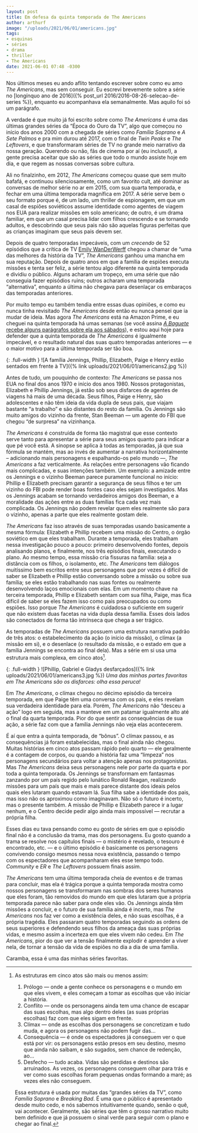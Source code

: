 ```yaml
---
layout: post
title: Em defesa da quinta temporada de The Americans
author: arthurf
image: "/uploads/2021/06/01/americans.jpg"
tags:
- esquinas
- séries
- drama
- thriller
- The Americans
date: 2021-06-01 07:48 -0300
---
```

Nos últimos meses eu ando aflito tentando escrever sobre como eu amo *The Americans*, mas sem conseguir. Eu escrevi brevemente sobre a série no [longínquo ano de 2016]({% post_url 2016/2016-08-26-selecao-de-series %}), enquanto eu acompanhava ela semanalmente. Mas aquilo foi só um parágrafo.

A verdade é que muito já foi escrito sobre como *The Americans* é uma das últimas grandes séries da “Época do Ouro da TV”, algo que começou no início dos anos 2000 com a chegada de séries como *Família Soprano* e *A Sete Palmos* e pra mim durou até 2017, com o final de *Twin Peaks* e *The Leftovers*, e que transformaram séries de TV no grande meio narrativo da nossa geração. Querendo ou não, fãs de cinema por aí (eu incluso!), a gente precisa aceitar que são as séries que todo o mundo assiste hoje em dia, e que regem as nossas conversas sobre cultura.

Ali no finalzinho, em 2012, *The Americans* começou quase que sem muito bafafá, e continuou silenciosamente, como um favorito cult, até dominar as conversas de melhor série no ar em 2015, com sua quarta temporada, e fechar em uma última temporada magnífica em 2017. A série serve bem o seu formato porque é, de um lado, um thriller de espionagem, em que um casal de espiões soviéticos assume identidade como agentes de viagem nos EUA para realizar missões em solo americano; de outro, é um drama familiar, em que um casal precisa lidar com filhos crescendo e se tornando adultos, e descobrindo que seus pais não são aquelas figuras perfeitas que as crianças imaginam que seus pais devem ser.

Depois de quatro temporadas impecáveis, com um *crecendo* de 52 episódios que a crítica de TV [Emily WanDerWerff](https://www.vox.com/2015/4/2/8335137/the-americans-stingers-recap-review) chegou a chamar de “uma das melhores da história da TV”, *The Americans* ganhou uma mancha em sua reputação. Depois de quatro anos em que a família de espiões executa missões e tenta ser feliz, a série tentou algo diferente na quinta temporada e dividiu o público. Alguns acharam um tropeço, em uma série que não conseguia fazer episódios ruins; outros acharam uma temporada “alternativa”, enquanto a última não chegava para desenlaçar os embaraços das temporadas anteriores.

Por muito tempo eu também tendia entre essas duas opiniões, e como eu nunca tinha revisitado *The Americans* desde então eu nunca pensei que ia mudar de ideia. Mas agora *The Americans* está na Amazon Prime, e eu cheguei na quinta temporada há umas semanas (se você assina [*A Baguete* recebe alguns parágrafos sobre ela aos sábados](https://www.getrevue.co/profile/paomortadela)), e estou aqui hoje para defender que a quinta temporada de *The Americans* é igualmente impecável, e o resultado natural das suas quatro temporadas anteriores — e o maior motivo para a última temporada ser tão boa.

{: .full-width }
![A família Jennings, Phillip, Elizabeth, Paige e Henry estão sentados em frente à TV]({% link uploads/2021/06/01/americans2.jpg %})

Antes de tudo, um pouquinho de contexto: *The Americans* se passa nos EUA no final dos anos 1970 e início dos anos 1980. Nossos protagonistas, Elizabeth e Phillip Jennings, já estão sob seus disfarces de agentes de viagens há mais de uma década. Seus filhos, Paige e Henry, são adolescentes e não têm ideia da vida dupla de seus pais, que viajam bastante “a trabalho” e são distantes do resto da família. Os Jennings são muito amigos do vizinho da frente, Stan Beeman — um agente do FBI que chegou “de surpresa” na vizinhança.

*The Americans* é construída de forma tão magistral que esse contexto serve tanto para apresentar a série para seus amigos quanto para indicar a que pé você está. A sinopse se aplica à todas as temporadas, já que sua fórmula se mantém, mas ao invés de aumentar a narrativa horizontalmente – adicionando mais personagens e espalhando-os pelo mundo —, *The Americans* a faz verticalmente. As relações entre personagens vão ficando mais complicadas, e suas intenções também. Um exemplo: a amizade entre os Jennings e o vizinho Beeman parece puramente funcional no início: Phillip e Elizabeth precisam garantir a segurança de seus filhos e ter um vizinho do FBI pode render boas fontes caso eles sejam investigados. Mas os Jennings acabam se tornando verdadeiros amigos dos Beeman, e a moralidade das ações entre as duas famílias fica cada vez mais complicada. Os Jennings não podem revelar quem eles realmente são para o vizinho, apenas a parte que eles realmente gostam dele.

*The Americans* faz isso através de suas temporadas usando basicamente a mesma fórmula: Elizabeth e Phillip recebem uma missão do Centro, o órgão soviético em que eles trabalham. Durante a temporada, eles trabalham nessa investigação pouco a pouco: primeiro desenvolvendo fontes, depois analisando planos, e finalmente, nos três episódios finais, executando o plano. Ao mesmo tempo, essa missão cria fissuras na família: seja a distância com os filhos, o isolamento, etc. *The Americans* tem diálogos muitíssimo bem escritos entre seus personagens que por vezes é difícil de saber se Elizabeth e Phillip estão conversando sobre a missão ou sobre sua família; se eles estão trabalhando nas suas fontes ou realmente desenvolvendo laços emocionais com elas. Em um momento chave na terceira temporada, Phillip e Elizabeth sentam com sua filha, Paige, mas fica difícil de saber se eles fazem isso como pais preocupados ou como espiões. Isso porque *The Americans* é cuidadosa o suficiente em sugerir que não existem duas facetas na vida dupla dessa família. Esses dois lados são conectados de forma tão intrínseca que chega a ser trágico.

As temporadas de *The Americans* possuem uma estrutura narrativa padrão de três atos: o estabelecimento da ação (o início da missão), o clímax (a missão em si), e o desenlace (o resultado da missão, e o estado em que a família Jennings se encontra ao final dela). Mas a série em si usa uma estrutura mais complexa, em cinco atos[^1].

{: .full-width }
![Phillip, Gabriel e Gladys desfarçados]({% link uploads/2021/06/01/americans3.jpg %})
_Uma das minhas partes favoritas em The Americans são os disfarces: olha essa peruca!_

Em *The Americans*, o clímax chegou no décimo episódio da terceira temporada, em que Paige têm uma conversa com os pais, e eles revelam sua verdadeira identidade para ela. Porém, *The Americans* não “desceu a ação” logo em seguida, mas a manteve em um patamar igualmente alto até o final da quarta temporada. Pior do que sentir as consequências de sua ação, a série faz com que a família Jennings não veja elas acontecerem.

É aí que entra a quinta temporada, de “bônus”. O clímax passou, e as consequências já foram estabelecidas, mas o final ainda não chegou. Muitas histórias em cinco atos passam rápido pelo quarto — ele geralmente é a contagem de corpos, ou quando a história faz uma “limpeza” nos personagens secundários para voltar a atenção apenas nos protagonistas. Mas *The Americans* deixa seus personagens nele por parte da quarta e por toda a quinta temporada. Os Jennings se transformam em fantasmas zanzando por um país regido pelo lunático Ronald Reagan, realizando missões para um país que mais e mais parece distante dos ideais pelos quais eles lutaram quando estavam lá. Sua filha sabe a identidade dos pais, mas isso não os aproximou como imaginavam. Não só o futuro é incerto, mas o presente também. A missão de Phillip e Elizabeth parece ir a lugar nenhum, e o Centro decide pedir algo ainda mais impossível — recrutar a própria filha.

Esses dias eu tava pensando como eu gosto de séries em que o episódio final não é a conclusão da trama, mas dos personagens. Eu gosto quando a trama se resolve nos capítulos finais — o mistério é revelado, o tesouro é encontrado, etc. — e o último episódio é basicamente os personagens convivendo consigo mesmos nessa nova existência, passando o tempo com os espectadores que acompanharam eles esse tempo todo. *Community* e *ER* e *The Leftovers* possuem finais assim.

*The Americans* tem uma última temporada cheia de eventos e de tramas para concluir, mas ela é trágica porque a quinta temporada mostra como nossos personagens se transformaram nas sombras dos seres humanos que eles foram, tão removidos do mundo em que eles lutaram que a própria temporada parece não saber para onde eles vão. Os Jennings ainda têm missões a concluir, e o futuro de sua família ainda é incerto, mas *The Americans* nos faz ver como a existência deles, e não suas escolhas, é a própria tragédia. Eles passaram quatro temporadas seguindo as ordens de seus superiores e defendendo seus filhos da ameaça das suas próprias vidas, e mesmo assim a incerteza em que eles vivem não cedeu. Em *The Americans*, pior do que ver a tensão finalmente explodir é aprender a viver nela, de tornar a tensão da vida de espiões no dia a dia de uma família.

Caramba, essa é uma das minhas séries favoritas.

[^1]: As estruturas em cinco atos são mais ou menos assim:

    1. Prólogo — onde a gente conhece os personagens e o mundo em que eles vivem, e eles começam a tomar as escolhas que vão iniciar a história.
    2. Conflito — onde os personagens ainda tem uma chance de escapar das suas escolhas, mas algo dentro deles (as suas próprias escolhas) faz com que eles sigam em frente.
    3. Clímax — onde as escolhas dos personagens se concretizam e tudo muda, e agora os personagens não podem fugir das…
    4. Consequência — é onde os espectadores já conseguem ver o que está por vir: os personagens estão presos em seu destino, mesmo que ainda não saibam, e são sugados, sem chance de redenção, ao…
    5. Desfecho — tudo acaba. Vidas são perdidas e destinos são arruinados. As vezes, os personagens conseguem olhar para trás e ver como suas escolhas foram pequenas ondas formando a maré; as vezes eles não conseguem.

    Essa estrutura é usada por muitas das “grandes séries da TV”, como *Família Soprano* e *Breaking Bad*. É uma que o público é apresentado desde muito cedo, e nós sabemos intuitivamente quando, senão o quê, vai acontecer. Geralmente, são séries que têm o grosso narrativo muito bem definido e que já possuem o sinal verde para seguir com o plano e chegar ao final.
